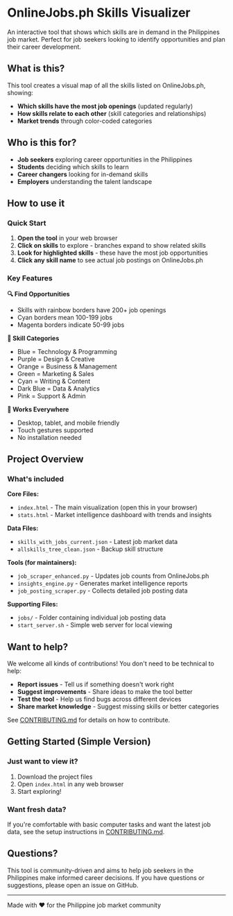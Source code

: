# OnlineJobs.ph Skills Visualizer

An interactive tool that shows which skills are in demand in the Philippines job market. Perfect for job seekers looking to identify opportunities and plan their career development.

## What is this?

This tool creates a visual map of all the skills listed on OnlineJobs.ph, showing:
- **Which skills have the most job openings** (updated regularly)
- **How skills relate to each other** (skill categories and relationships)
- **Market trends** through color-coded categories

## Who is this for?

- **Job seekers** exploring career opportunities in the Philippines
- **Students** deciding which skills to learn
- **Career changers** looking for in-demand skills
- **Employers** understanding the talent landscape

## How to use it

### Quick Start
1. **Open the tool** in your web browser
2. **Click on skills** to explore - branches expand to show related skills
3. **Look for highlighted skills** - these have the most job opportunities
4. **Click any skill name** to see actual job postings on OnlineJobs.ph

### Key Features

**🔍 Find Opportunities**
- Skills with rainbow borders have 200+ job openings
- Cyan borders mean 100-199 jobs
- Magenta borders indicate 50-99 jobs

**🎨 Skill Categories**
- Blue = Technology & Programming
- Purple = Design & Creative
- Orange = Business & Management
- Green = Marketing & Sales
- Cyan = Writing & Content
- Dark Blue = Data & Analytics
- Pink = Support & Admin

**📱 Works Everywhere**
- Desktop, tablet, and mobile friendly
- Touch gestures supported
- No installation needed

## Project Overview

### What's included

**Core Files:**
- `index.html` - The main visualization (open this in your browser)
- `stats.html` - Market intelligence dashboard with trends and insights

**Data Files:**
- `skills_with_jobs_current.json` - Latest job market data
- `allskills_tree_clean.json` - Backup skill structure

**Tools (for maintainers):**
- `job_scraper_enhanced.py` - Updates job counts from OnlineJobs.ph
- `insights_engine.py` - Generates market intelligence reports
- `job_posting_scraper.py` - Collects detailed job posting data

**Supporting Files:**
- `jobs/` - Folder containing individual job posting data
- `start_server.sh` - Simple web server for local viewing

## Want to help?

We welcome all kinds of contributions! You don't need to be technical to help:

- **Report issues** - Tell us if something doesn't work right
- **Suggest improvements** - Share ideas to make the tool better
- **Test the tool** - Help us find bugs across different devices
- **Share market knowledge** - Suggest missing skills or better categories

See [CONTRIBUTING.md](CONTRIBUTING.md) for details on how to contribute.

## Getting Started (Simple Version)

### Just want to view it?
1. Download the project files
2. Open `index.html` in any web browser
3. Start exploring!

### Want fresh data?
If you're comfortable with basic computer tasks and want the latest job data, see the setup instructions in [CONTRIBUTING.md](CONTRIBUTING.md).

## Questions?

This tool is community-driven and aims to help job seekers in the Philippines make informed career decisions. If you have questions or suggestions, please open an issue on GitHub.

---

Made with ❤️ for the Philippine job market community